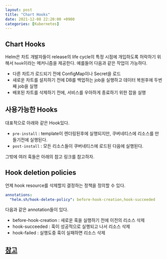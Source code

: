 ```yaml
---
layout: post
title: "Chart Hooks"
date: 2021-12-08 22:20:00 +0900
categories: [Kubernetes]
---
```


## Chart Hooks

Helm은 차트 개발자들이 release의 life cycle의 특정 시점에 개입하도록 허락하기 위해서 `hook`이라는 메커니즘을 제공한다. 예를들어 다음과 같은 작업이 가능하다.

- 다른 차트가 로드되기 전에 ConfigMap이나 Secret을 로드
- 새로운 차트를 설치하기 전에 DB를 백업하는 job을 실행하고 데이터 복원후에 두번째 job을 실행
- 배포된 차트를 삭제하기 전에, 서비스를 우아하게 종료하기 위한 잡을 실행

## 사용가능한 Hooks

대표적으로 아래와 같은 Hook있다.

- `pre-install` : template이 렌더링된후에 실행되지만, 쿠버네티스에 리소스를 만들기전에 실행된다.
- `post-install` : 모든 리소스들이 쿠버네티스에 로드된 다음에 실행된다.

그밖에 여러 훅들은 아래의 참고 링크를 참고하자.

## Hook deletion policies

언제 hook resource를 삭제할지 결정하는 정책을 정의할 수 있다.

```yaml
annotations:
  "helm.sh/hook-delete-policy": before-hook-creation,hook-succeeded
```

다음과 같은 annotation들이 있다.
- before-hook-creation : 새로운 훅을 실행하기 전에 이전의 리소스 삭제
- hook-succeeded : 훅이 성공적으로 실행되고 나서 리소스 삭제
- hook-failed : 실행도중 훅이 실패하면 리소스 삭제

## [참고](https://helm.sh/docs/topics/charts_hooks/)